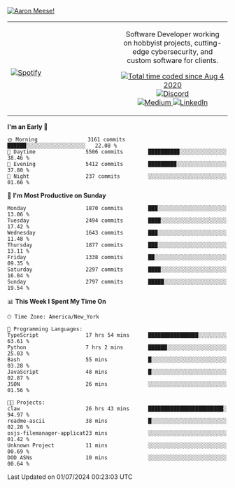 [![Aaron Meese!](https://user-images.githubusercontent.com/17814535/88975338-a2aabf00-d27f-11ea-963f-8a19608716b4.png)](https://github.com/ajmeese7/readme-ascii "README ASCII")

<!-- Modified from project here: https://github.com/novatorem/novatorem -->
<table width="100%">
  <tr>
  <td width="50%">

&nbsp; <br> [![Spotify](https://ajmeese7.vercel.app/api/spotify)](https://open.spotify.com/user/ajmeese)

  </td>
  <td width="50%">
    <p align="center">
    Software Developer working on hobbyist projects, cutting-edge cybersecurity, and custom software for clients.
    </p>
    <p align="center">
      <a href="https://wakatime.com/@f726891d-3b02-46cd-9b60-e8c59f9e2b14">
        <img src="https://wakatime.com/badge/user/f726891d-3b02-46cd-9b60-e8c59f9e2b14.svg" alt="Total time coded since Aug 4 2020" title="WakaTime" />
      </a>
      <a href="http://link.aaronmeese.com/discord">
        <img src="https://img.shields.io/badge/discord-ajmeese7%234835-369?style=flat-square&logo=discord&logoColor=white&color=purple" alt="Discord" title="Discord">
      </a>
      <br />
      <a href="https://link.aaronmeese.com/medium">
        <img src="https://img.shields.io/badge/medium-ajmeese7-1DB954?style=flat-square&logo=medium&logoColor=white" alt="Medium" title="Medium">
      </a>
      <a href="https://link.aaronmeese.com/linkedin">
        <img src="https://img.shields.io/badge/linkedIn-aaronmeese-1DB954?style=flat-square&logo=linkedin&logoColor=white&color=blue" alt="LinkedIn" title="LinkedIn">
      </a>
    </p>
  </td>

</table>

[//]: <> (The `&nbsp;` is to have Aphelion take up more space)

<!--START_SECTION:waka-->
**I'm an Early 🐤** 

```text
🌞 Morning                3161 commits        ██████░░░░░░░░░░░░░░░░░░░   22.08 % 
🌆 Daytime                5506 commits        ██████████░░░░░░░░░░░░░░░   38.46 % 
🌃 Evening                5412 commits        █████████░░░░░░░░░░░░░░░░   37.80 % 
🌙 Night                  237 commits         ░░░░░░░░░░░░░░░░░░░░░░░░░   01.66 % 
```
📅 **I'm Most Productive on Sunday** 

```text
Monday                   1870 commits        ███░░░░░░░░░░░░░░░░░░░░░░   13.06 % 
Tuesday                  2494 commits        ████░░░░░░░░░░░░░░░░░░░░░   17.42 % 
Wednesday                1643 commits        ███░░░░░░░░░░░░░░░░░░░░░░   11.48 % 
Thursday                 1877 commits        ███░░░░░░░░░░░░░░░░░░░░░░   13.11 % 
Friday                   1338 commits        ██░░░░░░░░░░░░░░░░░░░░░░░   09.35 % 
Saturday                 2297 commits        ████░░░░░░░░░░░░░░░░░░░░░   16.04 % 
Sunday                   2797 commits        █████░░░░░░░░░░░░░░░░░░░░   19.54 % 
```


📊 **This Week I Spent My Time On** 

```text
🕑︎ Time Zone: America/New_York

💬 Programming Languages: 
TypeScript               17 hrs 54 mins      ████████████████░░░░░░░░░   63.61 % 
Python                   7 hrs 2 mins        ██████░░░░░░░░░░░░░░░░░░░   25.03 % 
Bash                     55 mins             █░░░░░░░░░░░░░░░░░░░░░░░░   03.28 % 
JavaScript               48 mins             █░░░░░░░░░░░░░░░░░░░░░░░░   02.87 % 
JSON                     26 mins             ░░░░░░░░░░░░░░░░░░░░░░░░░   01.56 % 

🐱‍💻 Projects: 
claw                     26 hrs 43 mins      ████████████████████████░   94.97 % 
readme-ascii             38 mins             █░░░░░░░░░░░░░░░░░░░░░░░░   02.28 % 
osjs-filemanager-applicat23 mins             ░░░░░░░░░░░░░░░░░░░░░░░░░   01.42 % 
Unknown Project          11 mins             ░░░░░░░░░░░░░░░░░░░░░░░░░   00.69 % 
DOD ASNs                 10 mins             ░░░░░░░░░░░░░░░░░░░░░░░░░   00.64 % 
```


 Last Updated on 01/07/2024 00:23:03 UTC
<!--END_SECTION:waka-->
